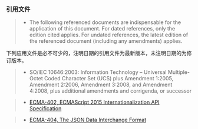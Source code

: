 ### 引用文件 ###

>* The following referenced documents are indispensable for the application of this document. For dated references, only the edition cited applies. For undated references, the latest edition of the referenced document (including any amendments) applies.

  下列应用文件是必不可少的，注明日期的引用文件为最新版本，未注明日期的为修订版本。

>*  SO/IEC 10646:2003: Information Technology – Universal Multiple-Octet Coded Character Set (UCS) plus Amendment 1:2005, Amendment 2:2006, Amendment 3:2008, and Amendment 4:2008, plus additional amendments and corrigenda, or successor

>* [ECMA-402, ECMAScript 2015 Internationalization API Specification](http://www.ecma-international.org/publications/standards/Ecma-402.htm)

>* [ECMA-404, The JSON Data Interchange Format](http://www.ecma-international.org/publications/standards/Ecma-404.htm)